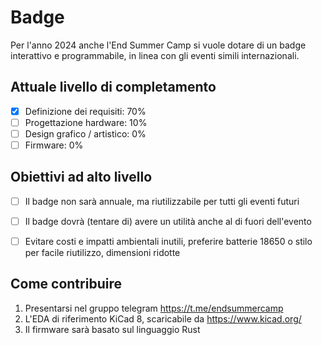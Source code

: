 # Badge

Per l'anno 2024 anche l'End Summer Camp si vuole dotare di un badge interattivo e programmabile, in linea con gli eventi simili internazionali.

## Attuale livello di completamento

- [x] Definizione dei requisiti: 70%
- [ ] Progettazione hardware: 10%
- [ ] Design grafico / artistico: 0%
- [ ] Firmware: 0%

## Obiettivi ad alto livello

- [ ] Il badge non sarà annuale, ma riutilizzabile per tutti gli eventi futuri
- [ ] Il badge dovrà (tentare di) avere un utilità anche al di fuori dell'evento
- [ ] Evitare costi e impatti ambientali inutili, preferire batterie 18650 o stilo per facile riutilizzo, dimensioni ridotte


## Come contribuire

1. Presentarsi nel gruppo telegram https://t.me/endsummercamp
1. L'EDA di riferimento KiCad 8, scaricabile da https://www.kicad.org/
1. Il firmware sarà basato sul linguaggio Rust

